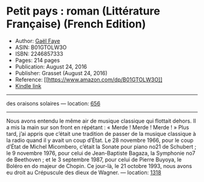 # Petit pays : roman (Littérature Française) (French Edition)

* Author: [Gaël Faye](https://www.amazon.com/Ga%C3%ABl-Faye/e/B00BFMVOR0/ref=dp_byline_cont_ebooks_1)
* ASIN: B01GTOLW3O
* ISBN: 2246857333
* Pages: 214 pages
* Publication: August 24, 2016
* Publisher: Grasset (August 24, 2016)
* Reference: [[https://www.amazon.com/dp/B01GTOLW3O]]
* [Kindle link](kindle://book?action=open&asin=B01GTOLW3O)


---
des oraisons solaires — location: [656](kindle://book?action=open&asin=B01GTOLW3O&location=656)

---
Nous avons entendu le même air de musique classique qui flottait dehors. Il a mis la main sur son front en répétant : « Merde ! Merde ! Merde ! » Plus tard, j’ai appris que c’était une tradition de passer de la musique classique à la radio quand il y avait un coup d’État. Le 28 novembre 1966, pour le coup d’État de Michel Micombero, c’était la Sonate pour piano no21 de Schubert ; le 9 novembre 1976, pour celui de Jean-Baptiste Bagaza, la Symphonie no7 de Beethoven ; et le 3 septembre 1987, pour celui de Pierre Buyoya, le Boléro en do majeur de Chopin. Ce jour-là, le 21 octobre 1993, nous avons eu droit au Crépuscule des dieux de Wagner. — location: [1318](kindle://book?action=open&asin=B01GTOLW3O&location=1318)

